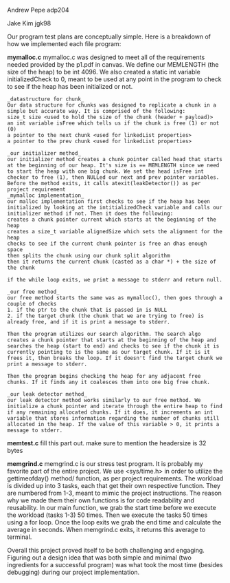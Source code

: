 Andrew Pepe
adp204

Jake Kim
jgk98

Our program test plans are conceptually simple. Here is a breakdown of how we implemented each file program:

**mymalloc.c**
mymalloc.c was designed to meet all of the requirements needed provided by the p1.pdf in canvas. We define our MEMLENGTH (the size of the heap) to be int 4096. We also created a static int variable initializedCheck to 0, meant to be used at any point in the program to check to see if the heap has been initialized or not. 

    _datastructure for chunk_
    Our data structure for chunks was designed to replicate a chunk in a simple but accurate way. It is comprised of the following:
    size_t size <used to hold the size of the chunk (header + payload)>
    an int variable isFree which tells us if the chunk is free (1) or not (0)
    a pointer to the next chunk <used for linkedList properties>
    a pointer to the prev chunk <used for linkedList properties>
    
    _our initializer method_
    our initializer method creates a chunk pointer called head that starts at the beginning of our heap. It's size is == MEMLENGTH since we need to start the heap with one big chunk. We set the head isFree int checker to free (1), then NULLed our next and prev pointer variables. Before the method exits, it calls atexit(leakDetector()) as per project requirement
    _mymalloc implementation_
    our malloc implementation first checks to see if the heap has been initialized by looking at the intitializedCheck variable and calls our initializer method if not. Then it does the following:
    creates a chunk pointer current which starts at the beginning of the heap
    creates a size_t variable alignedSize which sets the alignment for the heap
    checks to see if the current chunk pointer is free an dhas enough space
    then splits the chunk using our chunk split algorithm
    then it returns the current chunk (casted as a char *) + the size of the chunk

    if the while loop exits, we print a message to stderr and return null.

    _our free method_
    our free method starts the same was as mymalloc(), then goes through a couple of checks
    1. if the ptr to the chunk that is passed in is NULL
    2. if the target chunk (the chunk that we are trying to free) is already free, and if it is print a message to stderr. 

    Then the program utilizes our search algorithm. The search algo creates a chunk pointer that starts at the beginning of the heap and searches the heap (start to end) and checks to see if the chunk it is currently pointing to is the same as our target chunk. If it is it frees it, then breaks the loop. If it doesn't find the target chunk we print a message to stderr. 

    Then the program begins checking the heap for any adjacent free chunks. If it finds any it coalesces them into one big free chunk. 
    
    _our leak detector method_
    our leak detector method works similarly to our free method. We initialize a chunk pointer and iterate through the entire heap to find if any remaining allocated chunks. If it does, it increments an int variable that stores information regarding the number of chunks still allocated in the heap. If the value of this variable > 0, it prints a message to stderr. 

**memtest.c**
    fill this part out. make sure to mention the headersize is 32 bytes

**memgrind.c**
memgrind.c is our stress test program. It is probably my favorite part of the entire project. We use <sys/time.h> in order to utilize the gettimeofday() method/ function, as per project requirements. The workload is divided up into 3 tasks, each that get their own respective function. They are numbered from 1-3, meant to mimic the project instructions. The reason why we made them their own functions is for code readability and reusability. In our main function, we grab the start time before we execute the workload (tasks 1-3) 50 times. Then we execute the tasks 50 times using a for loop. Once the loop exits we grab the end time and calculate the average in seconds. When memgrind.c exits, it returns this average to terminal.

Overall this project proved itself to be both challenging and engaging. Figuring out a design idea that was both simple and minimal (two ingredients for a successful program) was what took the most time (besides debugging) during our project implementation. 

